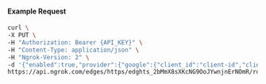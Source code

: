 <!-- Code generated for API Clients. DO NOT EDIT. -->

#### Example Request

```bash
curl \
-X PUT \
-H "Authorization: Bearer {API_KEY}" \
-H "Content-Type: application/json" \
-H "Ngrok-Version: 2" \
-d '{"enabled":true,"provider":{"google":{"client_id":"client-id","client_secret":"client-secret","scopes":["profile","email","https://www.googleapis.com/auth/userinfo.email"],"email_addresses":["alan@example.com"]}}}' \
https://api.ngrok.com/edges/https/edghts_2bMmX8sXKcNG9OoJYwnjnErNOmR/routes/edghtsrt_2bMmX8IOjreilwqpZNp4x3pXTaL/oauth
```
